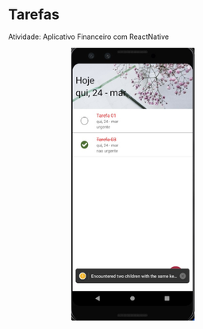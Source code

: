 # Tarefas
Atividade: Aplicativo Financeiro com ReactNative

<p align="center"><img width="250" height="550" src="./toReadMe/01.jpg"></p>
